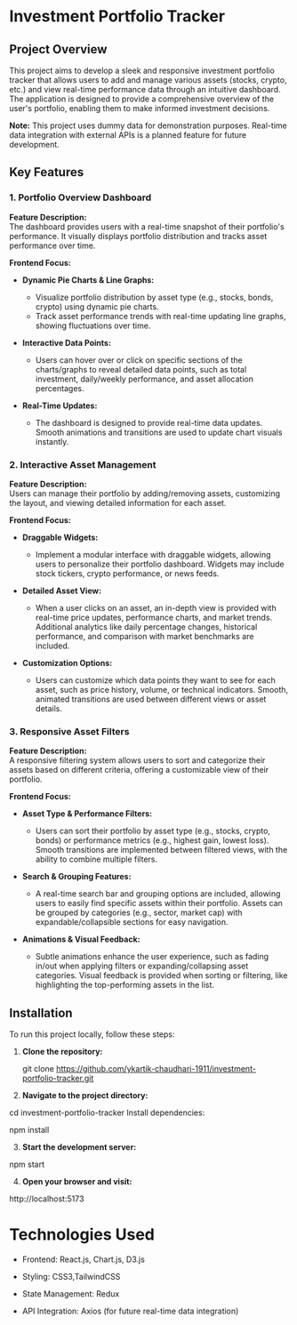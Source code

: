 # Investment Portfolio Tracker

## Project Overview

This project aims to develop a sleek and responsive investment portfolio tracker that allows users to add and manage various assets (stocks, crypto, etc.) and view real-time performance data through an intuitive dashboard. The application is designed to provide a comprehensive overview of the user's portfolio, enabling them to make informed investment decisions.

**Note:** This project uses dummy data for demonstration purposes. Real-time data integration with external APIs is a planned feature for future development.

## Key Features

### 1. Portfolio Overview Dashboard

**Feature Description:**  
The dashboard provides users with a real-time snapshot of their portfolio's performance. It visually displays portfolio distribution and tracks asset performance over time.

**Frontend Focus:**
- **Dynamic Pie Charts & Line Graphs:**  
  - Visualize portfolio distribution by asset type (e.g., stocks, bonds, crypto) using dynamic pie charts.
  - Track asset performance trends with real-time updating line graphs, showing fluctuations over time.
  
- **Interactive Data Points:**  
  - Users can hover over or click on specific sections of the charts/graphs to reveal detailed data points, such as total investment, daily/weekly performance, and asset allocation percentages.
  
- **Real-Time Updates:**  
  - The dashboard is designed to provide real-time data updates. Smooth animations and transitions are used to update chart visuals instantly.

### 2. Interactive Asset Management

**Feature Description:**  
Users can manage their portfolio by adding/removing assets, customizing the layout, and viewing detailed information for each asset.

**Frontend Focus:**
- **Draggable Widgets:**  
  - Implement a modular interface with draggable widgets, allowing users to personalize their portfolio dashboard. Widgets may include stock tickers, crypto performance, or news feeds.
  
- **Detailed Asset View:**  
  - When a user clicks on an asset, an in-depth view is provided with real-time price updates, performance charts, and market trends. Additional analytics like daily percentage changes, historical performance, and comparison with market benchmarks are included.
  
- **Customization Options:**  
  - Users can customize which data points they want to see for each asset, such as price history, volume, or technical indicators. Smooth, animated transitions are used between different views or asset details.

### 3. Responsive Asset Filters

**Feature Description:**  
A responsive filtering system allows users to sort and categorize their assets based on different criteria, offering a customizable view of their portfolio.

**Frontend Focus:**
- **Asset Type & Performance Filters:**  
  - Users can sort their portfolio by asset type (e.g., stocks, crypto, bonds) or performance metrics (e.g., highest gain, lowest loss). Smooth transitions are implemented between filtered views, with the ability to combine multiple filters.
  
- **Search & Grouping Features:**  
  - A real-time search bar and grouping options are included, allowing users to easily find specific assets within their portfolio. Assets can be grouped by categories (e.g., sector, market cap) with expandable/collapsible sections for easy navigation.
  
- **Animations & Visual Feedback:**  
  - Subtle animations enhance the user experience, such as fading in/out when applying filters or expanding/collapsing asset categories. Visual feedback is provided when sorting or filtering, like highlighting the top-performing assets in the list.

## Installation

To run this project locally, follow these steps:

1. **Clone the repository:**
   
   git clone https://github.com/ykartik-chaudhari-1911/investment-portfolio-tracker.git


2. **Navigate to the project directory:**


  cd investment-portfolio-tracker
  Install dependencies:

  npm install
  
3. **Start the development server:**

  npm start
  
4. **Open your browser and visit:**

  http://localhost:5173


# Technologies Used

- Frontend: React.js, Chart.js, D3.js

- Styling: CSS3,TailwindCSS

- State Management: Redux

- API Integration: Axios (for future real-time data   integration)